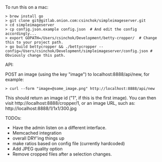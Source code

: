 To run this on a mac:


    > brew install go
    > git clone git@gitlab.onion.com:csinchok/simpleimageserver.git
    > cd simpleimageserver
    > cp config.json.example config.json  # And edit the config accordingly...
    > export GOPATH=/Users/csinchok/Development/betty-cropper/  # Change this to your project path.
    > go build bettycropper && ./bettycropper --config=/Users/csinchok/Development/simpleimageserver/config.json # Obviously change this path.

API:

POST an image (using the key "image") to localhost:8888/api/new, for example:

    > curl --form "image=@some_image.png" http://localhost:8888/api/new

This should return an image id ("1", if this is the first image). You can then visit http://localhost:8888/cropper/1, or an image URL, such as: http://localhost:8888/1/1x1/300.jpg


TODOs:

- Have the admin listen on a different interface.
- Memcached integration
- overall DRY'ing things up
- make ratios based on config file (currently hardcoded)
- Add JPEG quality option
- Remove cropped files after a selection changes.